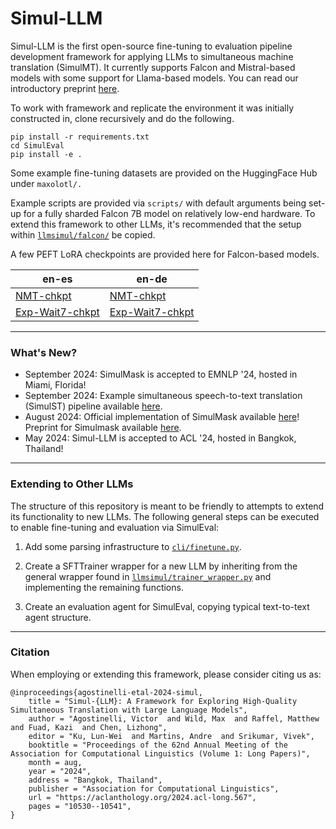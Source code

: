 # Simul-LLM

Simul-LLM is the first open-source fine-tuning to evaluation pipeline development framework for applying LLMs to simultaneous machine translation (SimulMT). It currently supports Falcon and Mistral-based models with some support for Llama-based models. You can read our introductory preprint [here](https://arxiv.org/abs/2312.04691).

To work with framework and replicate the environment it was initially constructed in, clone recursively and do the following. 

```
pip install -r requirements.txt
cd SimulEval
pip install -e .
```

Some example fine-tuning datasets are provided on the HuggingFace Hub under `maxolotl/.`

Example scripts are provided via `scripts/` with default arguments being set-up for a fully sharded Falcon 7B model on relatively low-end hardware. To extend this framework to other LLMs, it's recommended that the setup within [`llmsimul/falcon/`](llmsimul/falcon) be copied. 

A few PEFT LoRA checkpoints are provided here for Falcon-based models. 

| en-es | en-de |
| ----- | ----- |
| [NMT-chkpt](https://huggingface.co/agostinvic/nmt-en-es) | [NMT-chkpt](https://huggingface.co/agostinvic/nmt-en-de) |
| [Exp-Wait7-chkpt](https://huggingface.co/agostinvic/simulmt-2M-en-de) | [Exp-Wait7-chkpt](https://huggingface.co/agostinvic/simulmt-2M-en-de) | 

---

### What's New?

- September 2024: SimulMask is accepted to EMNLP '24, hosted in Miami, Florida!
- September 2024: Example simultaneous speech-to-text translation (SimulST) pipeline available [here](examples/basic_speech_to_text).
- August 2024: Official implementation of SimulMask available [here](examples/simulmask)! Preprint for Simulmask available [here](https://arxiv.org/abs/2405.10443).
- May 2024: Simul-LLM is accepted to ACL '24, hosted in Bangkok, Thailand!

---

### Extending to Other LLMs

The structure of this repository is meant to be friendly to attempts to extend its functionality to new LLMs. The following general steps can be executed to enable fine-tuning and evaluation via SimulEval:

1. Add some parsing infrastructure to [`cli/finetune.py`](cli/finetune.py).

2. Create a SFTTrainer wrapper for a new LLM by inheriting from the general wrapper found in [`llmsimul/trainer_wrapper.py`](llmsimul/trainer_wrapper.py) and implementing the remaining functions.

3. Create an evaluation agent for SimulEval, copying typical text-to-text agent structure.

---

### Citation

When employing or extending this framework, please consider citing us as:

```
@inproceedings{agostinelli-etal-2024-simul,
    title = "Simul-{LLM}: A Framework for Exploring High-Quality Simultaneous Translation with Large Language Models",
    author = "Agostinelli, Victor  and Wild, Max  and Raffel, Matthew  and Fuad, Kazi  and Chen, Lizhong",
    editor = "Ku, Lun-Wei  and Martins, Andre  and Srikumar, Vivek",
    booktitle = "Proceedings of the 62nd Annual Meeting of the Association for Computational Linguistics (Volume 1: Long Papers)",
    month = aug,
    year = "2024",
    address = "Bangkok, Thailand",
    publisher = "Association for Computational Linguistics",
    url = "https://aclanthology.org/2024.acl-long.567",
    pages = "10530--10541",
}
```
